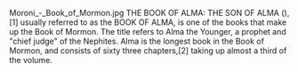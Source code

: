 Moroni_-_Book_of_Mormon.jpg THE BOOK OF ALMA: THE SON OF ALMA (),[1] usually referred to as the BOOK OF ALMA, is one of the books that make up the Book of Mormon. The title refers to Alma the Younger, a prophet and "chief judge" of the Nephites. Alma is the longest book in the Book of Mormon, and consists of sixty three chapters,[2] taking up almost a third of the volume.
